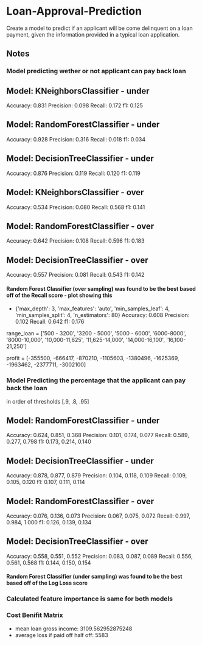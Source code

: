 # Loan-Approval-Prediction
Create a  model to predict if an applicant will be come delinquent on a loan payment, given the information provided in a typical loan application.

## Notes

### Model predicting wether or not applicant can pay back loan

Model: KNeighborsClassifier - under
------------------
Accuracy: 0.831
Precision: 0.098
Recall: 0.172
f1: 0.125

Model: RandomForestClassifier - under
------------------
Accuracy: 0.928
Precision: 0.316
Recall: 0.018
f1: 0.034

Model: DecisionTreeClassifier - under
------------------
Accuracy: 0.876
Precision: 0.119
Recall: 0.120
f1: 0.119

Model: KNeighborsClassifier - over
------------------
Accuracy: 0.534
Precision: 0.080
Recall: 0.568
f1: 0.141

Model: RandomForestClassifier - over
------------------
Accuracy: 0.642
Precision: 0.108
Recall: 0.596
f1: 0.183

Model: DecisionTreeClassifier - over
------------------
Accuracy: 0.557
Precision: 0.081
Recall: 0.543
f1: 0.142

#### Random Forest Classifier (over sampling) was found to be the best based off of the Recall score - plot showing this
  + {'max_depth': 3, 'max_features': 'auto', 'min_samples_leaf': 4, 'min_samples_split': 4, 'n_estimators': 80}
  Accuracy: 0.608
  Precision: 0.102
  Recall: 0.642
  f1: 0.176

range_loan = ['500 - 3200', '3200 - 5000', '5000 - 6000', '6000-8000', '8000-10,000', '10,000-11,625', '11,625-14,000', '14,000-16,100', '16,100-21,250']


profit = [-355500, -666417, -870210, -1105603, -1380496, -1625369, -1963462, -2377711, -3002100]

### Model Predicting the percentage that the applicant can pay back the loan

in order of thresholds [.9, .8, .95]

Model: RandomForestClassifier - under
------------------
Accuracy: 0.624, 0.851, 0.368
Precision: 0.101, 0.174, 0.077
Recall: 0.589, 0.277, 0.798
f1: 0.173, 0.214, 0.140


Model: DecisionTreeClassifier - under
------------------
Accuracy: 0.878, 0.877, 0.879
Precision: 0.104, 0.118, 0.109
Recall: 0.109, 0.105, 0.120
f1: 0.107, 0.111, 0.114


Model: RandomForestClassifier - over
------------------
Accuracy: 0.076, 0.136, 0.073
Precision: 0.067, 0.075, 0.072
Recall: 0.997, 0.984, 1.000
f1: 0.126, 0.139, 0.134


Model: DecisionTreeClassifier - over
------------------
Accuracy: 0.558, 0.551, 0.552
Precision: 0.083, 0.087, 0.089
Recall: 0.556, 0.561, 0.568
f1: 0.144, 0.150, 0.154

#### Random Forest Classifier (under sampling) was found to be the best based off of the Log Loss score



### Calculated feature importance is same for both models



### Cost Benifit Matrix
- mean loan gross income: 3109.562952875248
- average loss if paid off half off: 5583
